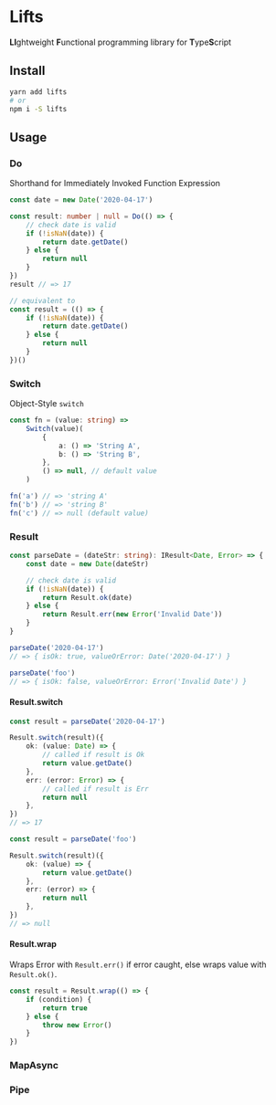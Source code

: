 # Lifts

**LI**ghtweight **F**unctional programming library for **T**ype**S**cript

## Install

```sh
yarn add lifts
# or
npm i -S lifts
```

## Usage

### Do

Shorthand for Immediately Invoked Function Expression

```ts
const date = new Date('2020-04-17')

const result: number | null = Do(() => {
    // check date is valid
    if (!isNaN(date)) {
        return date.getDate()
    } else {
        return null
    }
})
result // => 17

// equivalent to
const result = (() => {
    if (!isNaN(date)) {
        return date.getDate()
    } else {
        return null
    }
})()
```

### Switch

Object-Style `switch`

```ts
const fn = (value: string) =>
    Switch(value)(
        {
            a: () => 'String A',
            b: () => 'String B',
        },
        () => null, // default value
    )

fn('a') // => 'string A'
fn('b') // => 'string B'
fn('c') // => null (default value)
```

### Result

```ts
const parseDate = (dateStr: string): IResult<Date, Error> => {
    const date = new Date(dateStr)

    // check date is valid
    if (!isNaN(date)) {
        return Result.ok(date)
    } else {
        return Result.err(new Error('Invalid Date'))
    }
}

parseDate('2020-04-17')
// => { isOk: true, valueOrError: Date('2020-04-17') }

parseDate('foo')
// => { isOk: false, valueOrError: Error('Invalid Date') }
```

#### Result.switch

```ts
const result = parseDate('2020-04-17')

Result.switch(result)({
    ok: (value: Date) => {
        // called if result is Ok
        return value.getDate()
    },
    err: (error: Error) => {
        // called if result is Err
        return null
    },
})
// => 17
```

```ts
const result = parseDate('foo')

Result.switch(result)({
    ok: (value) => {
        return value.getDate()
    },
    err: (error) => {
        return null
    },
})
// => null
```

#### Result.wrap

Wraps Error with `Result.err()` if error caught, else wraps value with `Result.ok()`.

```ts
const result = Result.wrap(() => {
    if (condition) {
        return true
    } else {
        throw new Error()
    }
})
```

### MapAsync

<!-- ```ts
``` -->

### Pipe

<!-- ```ts
``` -->
